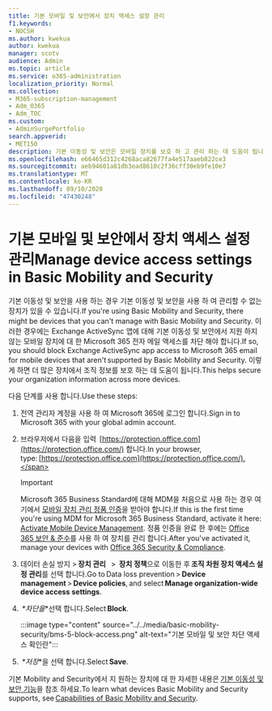 ```yaml
---
title: 기본 모바일 및 보안에서 장치 액세스 설정 관리
f1.keywords:
- NOCSH
ms.author: kwekua
author: kwekua
manager: scotv
audience: Admin
ms.topic: article
ms.service: o365-administration
localization_priority: Normal
ms.collection:
- M365-subscription-management
- Adm_O365
- Adm_TOC
ms.custom:
- AdminSurgePortfolio
search.appverid:
- MET150
description: 기본 이동성 및 보안은 모바일 장치를 보호 하 고 관리 하는 데 도움이 됩니다.
ms.openlocfilehash: e66465d312c4268aca82677fa4e517aaeb822ce3
ms.sourcegitcommit: aeb94601a81db3ead8610c2f36cff30eb9fe10e7
ms.translationtype: MT
ms.contentlocale: ko-KR
ms.lasthandoff: 09/10/2020
ms.locfileid: "47430248"
---
```

# <a name="manage-device-access-settings-in-basic-mobility-and-security"></a><span data-ttu-id="c5365-103">기본 모바일 및 보안에서 장치 액세스 설정 관리</span><span class="sxs-lookup"><span data-stu-id="c5365-103">Manage device access settings in Basic Mobility and Security</span></span>

<span data-ttu-id="c5365-104">기본 이동성 및 보안을 사용 하는 경우 기본 이동성 및 보안을 사용 하 여 관리할 수 없는 장치가 있을 수 있습니다.</span><span class="sxs-lookup"><span data-stu-id="c5365-104">If you're using Basic Mobility and Security, there might be devices that you can't manage with Basic Mobility and Security.</span></span> <span data-ttu-id="c5365-105">이러한 경우에는 Exchange ActiveSync 앱에 대해 기본 이동성 및 보안에서 지원 하지 않는 모바일 장치에 대 한 Microsoft 365 전자 메일 액세스를 차단 해야 합니다.</span><span class="sxs-lookup"><span data-stu-id="c5365-105">If so, you should block Exchange ActiveSync app access to Microsoft 365 email for mobile devices that aren't supported by Basic Mobility and Security.</span></span> <span data-ttu-id="c5365-106">이렇게 하면 더 많은 장치에서 조직 정보를 보호 하는 데 도움이 됩니다.</span><span class="sxs-lookup"><span data-stu-id="c5365-106">This helps secure your organization information across more devices.</span></span>

<span data-ttu-id="c5365-107">다음 단계를 사용 합니다.</span><span class="sxs-lookup"><span data-stu-id="c5365-107">Use these steps:</span></span>

1. <span data-ttu-id="c5365-108">전역 관리자 계정을 사용 하 여 Microsoft 365에 로그인 합니다.</span><span class="sxs-lookup"><span data-stu-id="c5365-108">Sign in to  Microsoft 365 with your global admin account.</span></span>
    
2. <span data-ttu-id="c5365-109">브라우저에서 다음을 입력  [https://protection.office.com](https://protection.office.com/) 합니다.</span><span class="sxs-lookup"><span data-stu-id="c5365-109">In your browser, type: [https://protection.office.com](https://protection.office.com/).</span></span>    

    >[!IMPORTANT]
    ><span data-ttu-id="c5365-110">Microsoft 365 Business Standard에 대해 MDM을 처음으로 사용 하는 경우 여기에서 [모바일 장치 관리 정품 인증](https://admin.microsoft.com/EAdmin/Device/IntuneInventory.aspx)을 받아야 합니다.</span><span class="sxs-lookup"><span data-stu-id="c5365-110">If this is the first time you're using MDM for Microsoft 365 Business Standard, activate it here: [Activate Mobile Device Management](https://admin.microsoft.com/EAdmin/Device/IntuneInventory.aspx).</span></span> <span data-ttu-id="c5365-111">정품 인증을 완료 한 후에는 [Office 365 보안 & 준수](https://protection.office.com/)를 사용 하 여 장치를 관리 합니다.</span><span class="sxs-lookup"><span data-stu-id="c5365-111">After you've activated it, manage your devices with [Office 365 Security & Compliance](https://protection.office.com/).</span></span>

3. <span data-ttu-id="c5365-112">데이터 손실 방지 > **장치 관리**   >  **장치 정책**으로 이동한 후 **조직 차원 장치 액세스 설정 관리**를 선택 합니다.</span><span class="sxs-lookup"><span data-stu-id="c5365-112">Go to Data loss prevention > **Device management** > **Device policies**, and select **Manage organization-wide device access settings**.</span></span>
    
4. <span data-ttu-id="c5365-113"> *\*차단을*\*선택 합니다.</span><span class="sxs-lookup"><span data-stu-id="c5365-113">Select **Block**.</span></span>

    :::image type="content" source="../../media/basic-mobility-security/bms-5-block-access.png" alt-text="기본 모바일 및 보안 차단 액세스 확인란":::

5. <span data-ttu-id="c5365-115"> *\*저장*\*을 선택 합니다.</span><span class="sxs-lookup"><span data-stu-id="c5365-115">Select **Save**.</span></span> 

<span data-ttu-id="c5365-116">기본 Mobility and Security에서 지 원하는 장치에 대 한 자세한 내용은 [기본 이동성 및 보안 기능](capabilities.md)을 참조 하세요.</span><span class="sxs-lookup"><span data-stu-id="c5365-116">To learn what devices Basic Mobility and Security supports, see [Capabilities of Basic Mobility and Security](capabilities.md).</span></span>